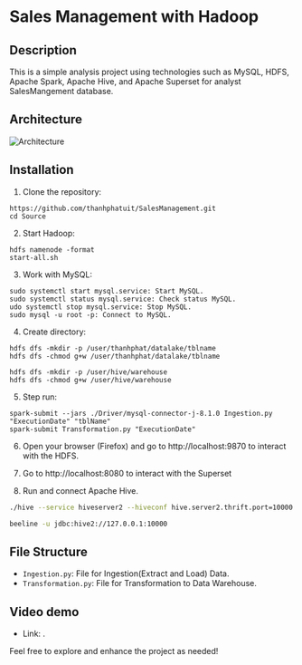 # Sales Management with Hadoop

## Description

This is a simple analysis project using technologies such as MySQL, HDFS, Apache Spark, Apache Hive, and Apache Superset for analyst SalesMangement database.


## Architecture 

![Architecture](https://github.com/thanhphatuit/SalesManagement/assets/84914537/c586914c-e210-4632-9ca8-566ef86dbfd5)

## Installation

1. Clone the repository:

```
https://github.com/thanhphatuit/SalesManagement.git
cd Source
```

2. Start Hadoop:

```
hdfs namenode -format
start-all.sh
```

3. Work with MySQL:

```
sudo systemctl start mysql.service: Start MySQL.
sudo systemctl status mysql.service: Check status MySQL.
udo systemctl stop mysql.service: Stop MySQL.
sudo mysql -u root -p: Connect to MySQL.
```

4. Create directory:

```
hdfs dfs -mkdir -p /user/thanhphat/datalake/tblname
hdfs dfs -chmod g+w /user/thanhphat/datalake/tblname

hdfs dfs -mkdir -p /user/hive/warehouse
hdfs dfs -chmod g+w /user/hive/warehouse
```

5. Step run:

```
spark-submit --jars ./Driver/mysql-connector-j-8.1.0 Ingestion.py "ExecutionDate" "tblName"
spark-submit Transformation.py "ExecutionDate"
```

6. Open your browser (Firefox) and go to http://localhost:9870 to interact with the HDFS.

7. Go to http://localhost:8080 to interact with the Superset

8. Run and connect Apache Hive.

``` bash
./hive --service hiveserver2 --hiveconf hive.server2.thrift.port=10000 --hiveconf hive.root.logger=INFO,console --hiveconf hive.server2.enable.doAs=false

beeline -u jdbc:hive2://127.0.0.1:10000
```

## File Structure

- `Ingestion.py`: File for Ingestion(Extract and Load) Data.
- `Transformation.py`: File for Transformation to Data Warehouse.

## Video demo
- Link: .

Feel free to explore and enhance the project as needed!
